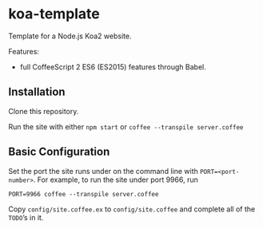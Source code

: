 # koa-template

Template for a Node.js Koa2 website.

Features:

* full CoffeeScript 2 ES6 (ES2015) features through Babel.

## Installation ##

Clone this repository.

Run the site with either `npm start` or `coffee --transpile server.coffee`

## Basic Configuration ##

Set the port the site runs under on the command line with `PORT=<port-number>`.
For example, to run the site under port 9966, run

    PORT=9966 coffee --transpile server.coffee

Copy `config/site.coffee.ex` to `config/site.coffee` and complete all of the
`TODO`’s in it.
